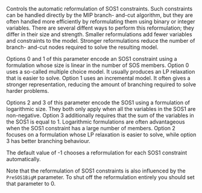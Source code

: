 Controls the automatic reformulation of SOS1 constraints. Such constraints can be handled directly by the MIP branch-
and-cut algorithm, but they are often handled more efficiently by reformulating them using binary or integer variables.
There are several diffent ways to perform this reformulation; they differ in their size and strength. Smaller
reformulations add fewer variables and constraints to the model. Stronger reformulations reduce the number of branch-
and-cut nodes required to solve the resulting model.

Options 0 and 1 of this parameter encode an SOS1 constraint using a formulation whose size is linear in the number of
SOS members. Option 0 uses a so-called multiple choice model. It usually produces an LP relaxation that is easier to
solve. Option 1 uses an incremental model. It often gives a stronger representation, reducing the amount of branching
required to solve harder problems.

Options 2 and 3 of this parameter encode the SOS1 using a formulation of logarithmic size. They both only apply when all
the variables in the SOS1 are non-negative. Option 3 additionally requires that the sum of the variables in the SOS1 is
equal to 1. Logarithmic formulations are often advantageous when the SOS1 constraint has a large number of members.
Option 2 focuses on a formulation whose LP relaxation is easier to solve, while option 3 has better branching behaviour.

The default value of -1 chooses a reformulation for each SOS1 constraint automatically.

Note that the reformulation of SOS1 constraints is also influenced by the `PreSOS1BigM` parameter. To shut off the
reformulation entirely you should set that parameter to 0.